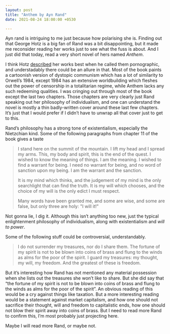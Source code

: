 ```yaml
---
layout: post
title: "Anthem by Ayn Rand"
date: 2021-08-24 18:00:00 +0530

---
```


Ayn rand is intriguing to me just because how polarising she is. Finding out that George Hotz is a big fan of Rand was a bit disappointing, but it made me reconsider reading her works just to see what the fuss is about. And I just did that today, read a very short novel of hers named _Anthem_.

I think Hotz [described](https://www.youtube.com/watch?v=_L3gNaAVjQ4&t=10294s) her works best when he called them pornographic, and understadably there could be an allure in that. Most of the book paints a cartoonish version of dystopic communism which has a lot of similarity to Orwell’s 1984, except 1984 has an extensive worldbuilding which fleshes out the power of censorship in a totalitarian regime, while Anthem lacks any such redeeming qualities. I was cringing out through most of the book except the last two chapters. Those chapters are very clearly just Rand speaking out her philosophy of individualism, and one can understand the novel is mostly a thin badly-written cover around these last few chapters. It’s just that I would prefer if I didn’t have to unwrap all that cover just to get to this.

Rand’s philosophy has a strong tone of existentialism, especially the Nietzchian kind. Some of the following paragraphs from chapter 11 of the book gives a taste

> I stand here on the summit of the mountain. I lift my head and I spread my arms. This, my body and spirit, this is the end of the quest. I wished to know the meaning of things. I am the meaning. I wished to find a warrant for being. I need no warrant for being, and no word of sanction upon my being. I am the warrant and the sanction.
>
> It is my mind which thinks, and the judgement of my mind is the only searchlight that can find the truth. It is my will which chooses, and the choice of my will is the only edict I must respect.
>
> Many words have been granted me, and some are wise, and some are false, but only three are holy: "I will it!"

Not gonna lie, I dig it. Although this isn’t anything too new, just the typical enlightenment philosophy of individualism, along with existentialism and _will to power_.

Some of the following stuff could be controversial, understandably.

> I do not surrender my treasures, nor do I share them. The fortune of my spirit is not to be blown into coins of brass and flung to the winds as alms for the poor of the spirit. I guard my treasures: my thought, my will, my freedom. And the greatest of these is freedom.
>

But it’s interesting how Rand has not mentioned any material possession when she lists out the treasures she won’t like to share. But she did say that “the fortune of my spirit is not to be blown into coins of brass and flung to the winds as alms for the poor of the spirit”. An obvious reading of this would be a cry against things like taxation. But a more interesting reading would be a statement against market capitalism, and how one should not sacrifice their thought, will and freedom to capitalistic ends, how one should not blow their spirit away into coins of brass. But I need to read more Rand to confirm this, I’m most probably just projecting here.

Maybe I will read more Rand, or maybe not.

